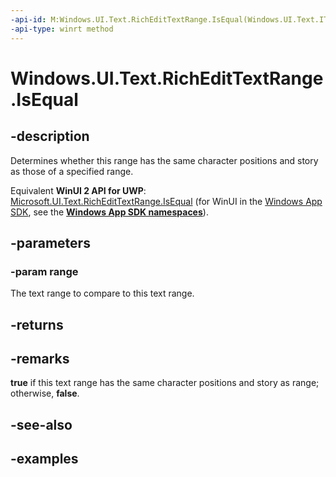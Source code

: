 ```yaml
---
-api-id: M:Windows.UI.Text.RichEditTextRange.IsEqual(Windows.UI.Text.ITextRange)
-api-type: winrt method
---
```


<!-- Method syntax.
public bool RichEditTextRange.IsEqual(ITextRange range)
-->

# Windows.UI.Text.RichEditTextRange.IsEqual

## -description

Determines whether this range has the same character positions and story as those of a specified range.

Equivalent **WinUI 2 API for UWP**: [Microsoft.UI.Text.RichEditTextRange.IsEqual](/windows/winui/api/microsoft.ui.text.richedittextrange.isequal) (for WinUI in the [Windows App SDK](/windows/apps/windows-app-sdk/), see the **[Windows App SDK namespaces](/windows/windows-app-sdk/api/winrt/)**).

## -parameters
### -param range

The text range to compare to this text range.

## -returns

## -remarks

**true** if this text range has the same character positions and story as range; otherwise, **false**.

## -see-also

## -examples

